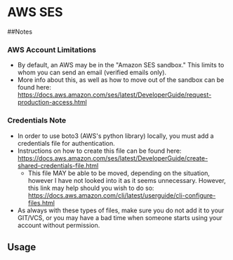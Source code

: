# AWS SES

##Notes
### AWS Account Limitations
- By default, an AWS may be in the "Amazon SES sandbox." This limits to whom you can send an email (verified emails only).
- More info about this, as well as how to move out of the sandbox can be found here: 
  https://docs.aws.amazon.com/ses/latest/DeveloperGuide/request-production-access.html

### Credentials Note 
- In order to use boto3 (AWS's python library) locally, you must add a credentials file for authentication.
- Instructions on how to create this file can be found here: 
  https://docs.aws.amazon.com/ses/latest/DeveloperGuide/create-shared-credentials-file.html
  - This file MAY be able to be moved, depending on the situation, however I have not looked into it as it seems 
    unnecessary. However, this link may help should you wish to do so:
    https://docs.aws.amazon.com/cli/latest/userguide/cli-configure-files.html
- As always with these types of files, make sure you do not add it to your GIT/VCS, or you may have a bad time when 
  someone starts using your account without permission.
  
## Usage
